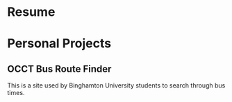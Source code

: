 # Resume

# Personal Projects
## OCCT Bus Route Finder
This is a site used by Binghamton University students to search through bus times.

## 